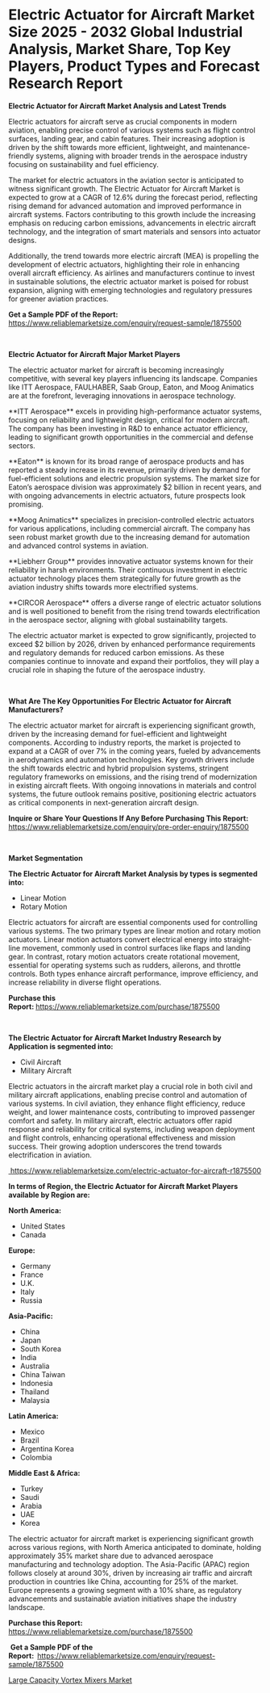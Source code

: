 <p><h1>Electric Actuator for Aircraft Market Size 2025 - 2032 Global Industrial Analysis, Market Share, Top Key Players, Product Types and Forecast Research Report</h1></p><p><strong>Electric Actuator for Aircraft Market Analysis and Latest Trends</strong></p>
<p><p>Electric actuators for aircraft serve as crucial components in modern aviation, enabling precise control of various systems such as flight control surfaces, landing gear, and cabin features. Their increasing adoption is driven by the shift towards more efficient, lightweight, and maintenance-friendly systems, aligning with broader trends in the aerospace industry focusing on sustainability and fuel efficiency.</p><p>The market for electric actuators in the aviation sector is anticipated to witness significant growth. The Electric Actuator for Aircraft Market is expected to grow at a CAGR of 12.6% during the forecast period, reflecting rising demand for advanced automation and improved performance in aircraft systems. Factors contributing to this growth include the increasing emphasis on reducing carbon emissions, advancements in electric aircraft technology, and the integration of smart materials and sensors into actuator designs.</p><p>Additionally, the trend towards more electric aircraft (MEA) is propelling the development of electric actuators, highlighting their role in enhancing overall aircraft efficiency. As airlines and manufacturers continue to invest in sustainable solutions, the electric actuator market is poised for robust expansion, aligning with emerging technologies and regulatory pressures for greener aviation practices.</p></p>
<p><strong>Get a Sample PDF of the Report:&nbsp;</strong> <a href="https://www.reliablemarketsize.com/enquiry/request-sample/1875500?utm_campaign=2455&utm_medium=2&utm_source=Github&utm_content=ia&utm_term=28022025&utm_id=electric-actuator-for-aircraft">https://www.reliablemarketsize.com/enquiry/request-sample/1875500</a></p>
<p>&nbsp;</p>
<p><strong>Electric Actuator for Aircraft Major Market Players</strong></p>
<p><p>The electric actuator market for aircraft is becoming increasingly competitive, with several key players influencing its landscape. Companies like ITT Aerospace, FAULHABER, Saab Group, Eaton, and Moog Animatics are at the forefront, leveraging innovations in aerospace technology.</p><p>**ITT Aerospace** excels in providing high-performance actuator systems, focusing on reliability and lightweight design, critical for modern aircraft. The company has been investing in R&D to enhance actuator efficiency, leading to significant growth opportunities in the commercial and defense sectors.</p><p>**Eaton** is known for its broad range of aerospace products and has reported a steady increase in its revenue, primarily driven by demand for fuel-efficient solutions and electric propulsion systems. The market size for Eaton’s aerospace division was approximately $2 billion in recent years, and with ongoing advancements in electric actuators, future prospects look promising.</p><p>**Moog Animatics** specializes in precision-controlled electric actuators for various applications, including commercial aircraft. The company has seen robust market growth due to the increasing demand for automation and advanced control systems in aviation. </p><p>**Liebherr Group** provides innovative actuator systems known for their reliability in harsh environments. Their continuous investment in electric actuator technology places them strategically for future growth as the aviation industry shifts towards more electrified systems.</p><p>**CIRCOR Aerospace** offers a diverse range of electric actuator solutions and is well positioned to benefit from the rising trend towards electrification in the aerospace sector, aligning with global sustainability targets.</p><p>The electric actuator market is expected to grow significantly, projected to exceed $2 billion by 2026, driven by enhanced performance requirements and regulatory demands for reduced carbon emissions. As these companies continue to innovate and expand their portfolios, they will play a crucial role in shaping the future of the aerospace industry.</p></p>
<p>&nbsp;</p>
<p><strong>What Are The Key Opportunities For Electric Actuator for Aircraft Manufacturers?</strong></p>
<p><p>The electric actuator market for aircraft is experiencing significant growth, driven by the increasing demand for fuel-efficient and lightweight components. According to industry reports, the market is projected to expand at a CAGR of over 7% in the coming years, fueled by advancements in aerodynamics and automation technologies. Key growth drivers include the shift towards electric and hybrid propulsion systems, stringent regulatory frameworks on emissions, and the rising trend of modernization in existing aircraft fleets. With ongoing innovations in materials and control systems, the future outlook remains positive, positioning electric actuators as critical components in next-generation aircraft design.</p></p>
<p><strong>Inquire or Share Your Questions If Any Before Purchasing This Report:</strong> <a href="https://www.reliablemarketsize.com/enquiry/pre-order-enquiry/1875500?utm_campaign=2455&utm_medium=2&utm_source=Github&utm_content=ia&utm_term=28022025&utm_id=electric-actuator-for-aircraft">https://www.reliablemarketsize.com/enquiry/pre-order-enquiry/1875500</a></p>
<p>&nbsp;</p>
<p><strong>Market Segmentation</strong></p>
<p><strong>The Electric Actuator for Aircraft Market Analysis by types is segmented into:</strong></p>
<p><ul><li>Linear Motion</li><li>Rotary Motion</li></ul></p>
<p><p>Electric actuators for aircraft are essential components used for controlling various systems. The two primary types are linear motion and rotary motion actuators. Linear motion actuators convert electrical energy into straight-line movement, commonly used in control surfaces like flaps and landing gear. In contrast, rotary motion actuators create rotational movement, essential for operating systems such as rudders, ailerons, and throttle controls. Both types enhance aircraft performance, improve efficiency, and increase reliability in diverse flight operations.</p></p>
<p><strong>Purchase this Report:&nbsp;</strong><a href="https://www.reliablemarketsize.com/purchase/1875500?utm_campaign=2455&utm_medium=2&utm_source=Github&utm_content=ia&utm_term=28022025&utm_id=electric-actuator-for-aircraft">https://www.reliablemarketsize.com/purchase/1875500</a></p>
<p>&nbsp;</p>
<p><strong>The Electric Actuator for Aircraft Market Industry Research by Application is segmented into:</strong></p>
<p><ul><li>Civil Aircraft</li><li>Military Aircraft</li></ul></p>
<p><p>Electric actuators in the aircraft market play a crucial role in both civil and military aircraft applications, enabling precise control and automation of various systems. In civil aviation, they enhance flight efficiency, reduce weight, and lower maintenance costs, contributing to improved passenger comfort and safety. In military aircraft, electric actuators offer rapid response and reliability for critical systems, including weapon deployment and flight controls, enhancing operational effectiveness and mission success. Their growing adoption underscores the trend towards electrification in aviation.</p></p>
<p><a href="https://www.reliablemarketsize.com/electric-actuator-for-aircraft-r1875500?utm_campaign=2455&utm_medium=2&utm_source=Github&utm_content=ia&utm_term=28022025&utm_id=electric-actuator-for-aircraft">&nbsp;https://www.reliablemarketsize.com/electric-actuator-for-aircraft-r1875500</a></p>
<p><strong>In terms of Region, the Electric Actuator for Aircraft Market Players available by Region are:</strong></p>
<p>
    <p> <strong> North America: </strong>
        <ul>
            <li>United States</li>
            <li>Canada</li>
        </ul>
        </p> 
    <p> <strong> Europe: </strong>
        <ul>
            <li>Germany</li>
            <li>France</li>
            <li>U.K.</li>
            <li>Italy</li>
            <li>Russia</li>
        </ul>
        </p> 
    <p> <strong> Asia-Pacific: </strong>
        <ul>
            <li>China</li>
            <li>Japan</li>
            <li>South Korea</li>
            <li>India</li>
            <li>Australia</li>
            <li>China Taiwan</li>
            <li>Indonesia</li>
            <li>Thailand</li>
            <li>Malaysia</li>
        </ul>
        </p> 
    <p> <strong> Latin America: </strong>
        <ul>
            <li>Mexico</li>
            <li>Brazil</li>
            <li>Argentina Korea</li>
            <li>Colombia</li>
        </ul>
        </p> 
    <p> <strong> Middle East & Africa: </strong>
        <ul>
            <li>Turkey</li>
            <li>Saudi</li>
            <li>Arabia</li>
            <li>UAE</li>
            <li>Korea</li>
        </ul>
    </p>
    </p>
<p><p>The electric actuator for aircraft market is experiencing significant growth across various regions, with North America anticipated to dominate, holding approximately 35% market share due to advanced aerospace manufacturing and technology adoption. The Asia-Pacific (APAC) region follows closely at around 30%, driven by increasing air traffic and aircraft production in countries like China, accounting for 25% of the market. Europe represents a growing segment with a 10% share, as regulatory advancements and sustainable aviation initiatives shape the industry landscape.</p></p>
<p><strong>Purchase this Report: </strong><a href="https://www.reliablemarketsize.com/purchase/1875500?utm_campaign=2455&utm_medium=2&utm_source=Github&utm_content=ia&utm_term=28022025&utm_id=electric-actuator-for-aircraft">https://www.reliablemarketsize.com/purchase/1875500</a></p>
<p>&nbsp;<strong>Get a Sample PDF of the Report:&nbsp;&nbsp;</strong><a href="https://www.reliablemarketsize.com/enquiry/request-sample/1875500?utm_campaign=2455&utm_medium=2&utm_source=Github&utm_content=ia&utm_term=28022025&utm_id=electric-actuator-for-aircraft">https://www.reliablemarketsize.com/enquiry/request-sample/1875500</a></p>
<p><strong></strong></p>
<p><p><a href="https://github.com/mohmodsiason/Market-Research-Report-List-1/blob/main/large-capacity-vortex-mixers-market.md?utm_campaign=2455&utm_medium=2&utm_source=Github&utm_content=ia&utm_term=28022025&utm_id=electric-actuator-for-aircraft">Large Capacity Vortex Mixers Market</a></p></p>